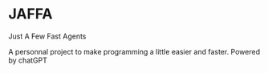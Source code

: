 # JAFFA
Just A Few Fast Agents

A personnal project to make programming a little easier and faster. Powered by chatGPT
